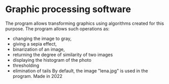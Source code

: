 # Graphic processing software
The program allows transforming graphics using algorithms created for this purpose. The program allows such operations as:
- changing the image to gray,
- giving a sepia effect,
- binarization of an image,
- returning the degree of similarity of two images
- displaying the histogram of the photo
- thresholding
- elimination of tails
By default, the image "lena.jpg" is used in the program.
Made in 2022

